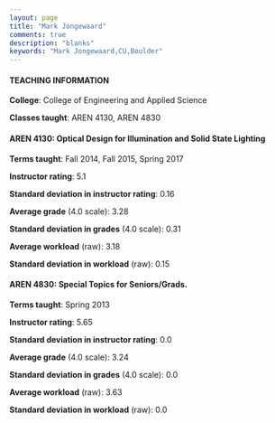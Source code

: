 ```yaml
---
layout: page
title: "Mark Jongewaard" 
comments: true
description: "blanks"
keywords: "Mark Jongewaard,CU,Boulder"
---
```

<head>
<script src="https://ajax.googleapis.com/ajax/libs/jquery/2.1.3/jquery.min.js"></script>
<script src="https://dl.dropboxusercontent.com/s/pc42nxpaw1ea4o9/highcharts.js?dl=0"></script>
<!-- <script src="../assets/js/highcharts.js"></script> -->
<style type="text/css">@font-face {
	font-family: "Bebas Neue";
	src: url(https://www.filehosting.org/file/details/544349/BebasNeue Regular.otf) format("opentype");
	}
	h1.Bebas { 
		font-family: "Bebas Neue", Verdana, Tahoma;
	}
</style>
</head>
	   
#### TEACHING INFORMATION

**College**: College of Engineering and Applied Science

**Classes taught**: AREN 4130, AREN 4830

#### AREN 4130: Optical Design for Illumination and Solid State Lighting

**Terms taught**: Fall 2014, Fall 2015, Spring 2017

**Instructor rating**: 5.1

**Standard deviation in instructor rating**: 0.16

**Average grade** (4.0 scale): 3.28

**Standard deviation in grades** (4.0 scale): 0.31

**Average workload** (raw): 3.18

**Standard deviation in workload** (raw): 0.15

#### AREN 4830: Special Topics for Seniors/Grads.

**Terms taught**: Spring 2013

**Instructor rating**: 5.65

**Standard deviation in instructor rating**: 0.0

**Average grade** (4.0 scale): 3.24

**Standard deviation in grades** (4.0 scale): 0.0

**Average workload** (raw): 3.63

**Standard deviation in workload** (raw): 0.0

